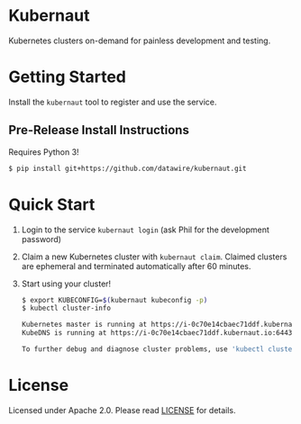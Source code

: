 # Kubernaut

Kubernetes clusters on-demand for painless development and testing.

# Getting Started

Install the `kubernaut` tool to register and use the service.

## Pre-Release Install Instructions

Requires Python 3!

```bash
$ pip install git+https://github.com/datawire/kubernaut.git
```

# Quick Start

1. Login to the service `kubernaut login` (ask Phil for the development password)

2. Claim a new Kubernetes cluster with `kubernaut claim`. Claimed clusters are ephemeral and terminated automatically after 60 minutes.

3. Start using your cluster!

    ```bash
    $ export KUBECONFIG=$(kubernaut kubeconfig -p)
    $ kubectl cluster-info

    Kubernetes master is running at https://i-0c70e14cbaec71ddf.kubernaut.io:6443
    KubeDNS is running at https://i-0c70e14cbaec71ddf.kubernaut.io:6443/api/v1/proxy/namespaces/kube-system/services/kube-dns

    To further debug and diagnose cluster problems, use 'kubectl cluster-info dump'.
    ```

# License

Licensed under Apache 2.0. Please read [LICENSE](LICENSE) for details.
